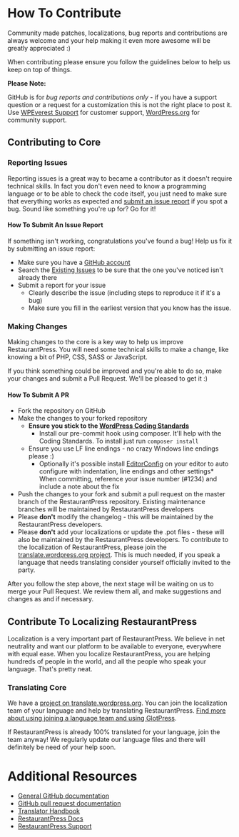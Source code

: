 # How To Contribute

Community made patches, localizations, bug reports and contributions are always welcome and your help making it even more awesome will be greatly appreciated :)

When contributing please ensure you follow the guidelines below to help us keep on top of things.

__Please Note:__

GitHub is for _bug reports and contributions only_ - if you have a support question or a request for a customization this is not the right place to post it. Use [WPEverest Support](https://wpeverest.com/support-forum) for customer support, [WordPress.org](https://wordpress.org/support/plugin/restaurantpress) for community support.

## Contributing to Core

### Reporting Issues

Reporting issues is a great way to became a contributor as it doesn't require technical skills. In fact you don't even need to know a programming language or to be able to check the code itself, you just need to make sure that everything works as expected and [submit an issue report](https://github.com/wpeverest/restaurantpress/issues/new) if you spot a bug. Sound like something you're up for? Go for it!

#### How To Submit An Issue Report

If something isn't working, congratulations you've found a bug! Help us fix it by submitting an issue report:

* Make sure you have a [GitHub account](https://github.com/signup/free)
* Search the [Existing Issues](https://github.com/wpeverest/restaurantpress/issues) to be sure that the one you've noticed isn't already there
* Submit a report for your issue
  * Clearly describe the issue (including steps to reproduce it if it's a bug)
  * Make sure you fill in the earliest version that you know has the issue.

### Making Changes

Making changes to the core is a key way to help us improve RestaurantPress. You will need some technical skills to make a change, like knowing a bit of PHP, CSS, SASS or JavaScript.

If you think something could be improved and you're able to do so, make your changes and submit a Pull Request. We'll be pleased to get it :)

#### How To Submit A PR

* Fork the repository on GitHub
* Make the changes to your forked repository
  * **Ensure you stick to the [WordPress Coding Standards](https://make.wordpress.org/core/handbook/coding-standards/php/)**
    * Install our pre-commit hook using composer. It'll help with the Coding Standards. To install just run `composer install`
  * Ensure you use LF line endings - no crazy Windows line endings please :)
    * Optionally it's possible install [EditorConfig](http://editorconfig.org/) on your editor to auto configure with indentation, line endings and other settings* When committing, reference your issue number (#1234) and include a note about the fix
* Push the changes to your fork and submit a pull request on the master branch of the RestaurantPress repository. Existing maintenance branches will be maintained by RestaurantPress developers
* Please **don't** modify the changelog - this will be maintained by the RestaurantPress developers.
* Please **don't** add your localizations or update the .pot files - these will also be maintained by the RestaurantPress developers. To contribute to the localization of RestaurantPress, please join the [translate.wordpress.org project](https://translate.wordpress.org/projects/wp-plugins/restaurantpress). This is much needed, if you speak a language that needs translating consider yourself officially invited to the party.

After you follow the step above, the next stage will be waiting on us to merge your Pull Request. We review them all, and make suggestions and changes as and if necessary.

## Contribute To Localizing RestaurantPress

Localization is a very important part of RestaurantPress. We believe in net neutrality and want our platform to be available to everyone, everywhere with equal ease. When you localize RestaurantPress, you are helping hundreds of people in the world, and all the people who speak your language. That's pretty neat.

### Translating Core

We have a [project on translate.wordpress.org](https://translate.wordpress.org/projects/wp-plugins/restaurantpress). You can join the localization team of your language and help by translating RestaurantPress. [Find more about using joining a language team and using GlotPress](https://make.wordpress.org/polyglots/handbook/tools/glotpress-translate-wordpress-org/).

If RestaurantPress is already 100% translated for your language, join the team anyway! We regularly update our language files and there will definitely be need of your help soon.

# Additional Resources

* [General GitHub documentation](https://help.github.com/)
* [GitHub pull request documentation](https://help.github.com/articles/about-pull-requests/)
* [Translator Handbook](https://make.wordpress.org/polyglots/handbook/)
* [RestaurantPress Docs](https://docs.wpeverest.com/docs/restaurantpress/)
* [RestaurantPress Support](https://wpeverest.com/support-forum/)
